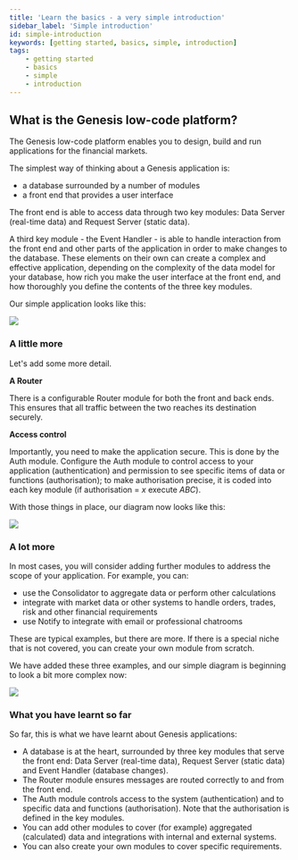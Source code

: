 ```yaml
---
title: 'Learn the basics - a very simple introduction'
sidebar_label: 'Simple introduction'
id: simple-introduction
keywords: [getting started, basics, simple, introduction]
tags:
    - getting started
    - basics
    - simple
    - introduction
---
```


## What is the Genesis low-code platform?

The Genesis low-code platform enables you to design, build and run applications for the financial markets. 

The simplest way of thinking about a Genesis application is:

- a database surrounded by a number of modules
- a front end that provides a user interface

The front end is able to access data through two key modules: Data Server (real-time data) and Request Server (static data).

A third key module - the Event Handler - is able to handle interaction from the front end and other parts of the application in order to make changes to the database.
These elements on their own can create a complex and effective application, depending on the complexity of the data model for your database, how rich you make the user interface at the front end, and how thoroughly you define the contents of the three key modules.

Our simple application looks like this:

![](/img/simple-1.png)

### A little more

Let's add some more detail.

**A Router**

There is a configurable Router module for both the front and back ends. This ensures that all traffic between the two reaches its destination securely. 

**Access control**

Importantly, you need to make the application secure. This is done by the Auth module. Configure the Auth module to control access to your application (authentication) and permission to see specific items of data or functions (authorisation); to make authorisation precise, it is coded into each key module (if authorisation = *x* execute *ABC*).

With those things in place, our diagram now looks like this:

![](/img/simple-2.png)

### A lot more

In most cases, you will consider adding further modules to address the scope of your application.
For example, you can:

- use the Consolidator to aggregate data or perform other calculations
- integrate with market data or other systems to handle orders, trades, risk and other financial requirements
- use Notify to integrate with email or professional chatrooms

These are typical examples, but there are more. If there is a special niche that is not covered, you can create your own module from scratch.

We have added these three examples, and our simple diagram is beginning to look a bit  more complex now:

![](/img/simple-3.png)

### What you have learnt so far

So far, this is what we have learnt about Genesis applications:

- A database is at the heart, surrounded by three key modules that serve the front end: Data Server (real-time data), Request Server (static data) and Event Handler (database changes).
- The Router module ensures messages are routed correctly to and from the front end.
- The Auth module controls access to the system (authentication) and to specific data and functions (authorisation). Note that the authorisation is defined in the key modules.
- You can add other modules to cover (for example) aggregated (calculated) data and integrations with internal and external systems.
- You can also create your own modules to cover specific requirements.
